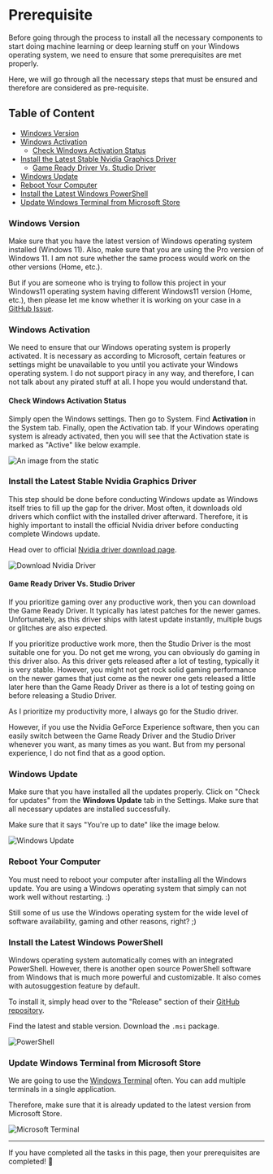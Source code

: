 # Prerequisite

Before going through the process to install all the necessary components to start doing machine learning or deep learning stuff on your Windows operating system, we need to ensure that some prerequisites are met properly. 

Here, we will go through all the necessary steps that must be ensured and therefore are considered as pre-requisite.

## Table of Content
- [Windows Version](#windows-activation)
- [Windows Activation](#windows-activation)
    - [Check Windows Activation Status](#check-windows-activation-status)
- [Install the Latest Stable Nvidia Graphics Driver](#install-the-latest-stable-nvidia-graphics-driver)
    - [Game Ready Driver Vs. Studio Driver](#game-ready-driver-vs-studio-driver)
- [Windows Update](#windows-update)
- [Reboot Your Computer](#reboot-your-computer)
- [Install the Latest Windows PowerShell](#install-the-latest-windows-powershell)
- [Update Windows Terminal from Microsoft Store](#update-windows-terminal-from-microsoft-store)


### Windows Version

Make sure that you have the latest version of Windows operating system installed (Windows 11). Also, make sure that you are using the Pro version of Windows 11. I am not sure whether the same process would work on the other versions (Home, etc.). 

But if you are someone who is trying to follow this project in your Windows11 operating system having different Windows11 version (Home, etc.), then please let me know whether it is working on your case in a [GitHub Issue](https://github.com/FahimFBA/WinML/issues).

### Windows Activation

We need to ensure that our Windows operating system is properly activated. It is necessary as according to Microsoft, certain features or settings might be unavailable to you until you activate your Windows operating system. I do not support piracy in any way, and therefore, I can not talk about any pirated stuff at all. I hope you would understand that.


#### Check Windows Activation Status

Simply open the Windows settings. Then go to System. Find **Activation** in the System tab. Finally, open the Activation tab. If your Windows operating system is already activated, then you will see that the Activation state is marked as "Active" like below example.

![An image from the static](/img/activate-windows.png)


### Install the Latest Stable Nvidia Graphics Driver

This step should be done before conducting Windows update as Windows itself tries to fill up the gap for the driver. Most often, it downloads old drivers which conflict with the installed driver afterward. Therefore, it is highly important to install the official Nvidia driver before conducting complete Windows update.

Head over to official [Nvidia driver download page](https://www.nvidia.com/en-us/drivers/).

![Download Nvidia Driver](/img/nvidia-driver-download.png)

#### Game Ready Driver Vs. Studio Driver

If you prioritize gaming over any productive work, then you can download the Game Ready Driver. It typically has latest patches for the newer games. Unfortunately, as this driver ships with latest update instantly, multiple bugs or glitches are also expected.


If you prioritize productive work more, then the Studio Driver is the most suitable one for you. Do not get me wrong, you can obviously do gaming in this driver also. As this driver gets released after a lot of testing, typically it is very stable. However, you might not get rock solid gaming performance on the newer games that just come as the newer one gets released a little later here than the Game Ready Driver as there is a lot of testing going on before releasing a Studio Driver.

As I prioritize my productivity more, I always go for the Studio driver. 

However, if you use the Nvidia GeForce Experience software, then you can easily switch between the Game Ready Driver and the Studio Driver whenever you want, as many times as you want. But from my personal experience, I do not find that as a good option.

### Windows Update

Make sure that you have installed all the updates properly. Click on "Check for updates" from the **Windows Update** tab in the Settings. Make sure that all necessary updates are installed successfully.

Make sure that it says "You're up to date" like the image below.

![Windows Update](/img/windows-update.png)

### Reboot Your Computer

You must need to reboot your computer after installing all the Windows update. You are using a Windows operating system that simply can not work well without restarting. :) 

Still some of us use the Windows operating system for the wide level of software availability, gaming and other reasons, right? ;)

### Install the Latest Windows PowerShell

Windows operating system automatically comes with an integrated PowerShell. However, there is another open source PowerShell software from Windows that is much more powerful and customizable. It also comes with autosuggestion feature by default. 

To install it, simply head over to the "Release" section of their [GitHub repository](https://github.com/PowerShell/PowerShell/releases).

Find the latest and stable version. Download the `.msi` package.

![PowerShell](/img/powershell.png)

### Update Windows Terminal from Microsoft Store

We are going to use the [Windows Terminal](https://apps.microsoft.com/detail/9n0dx20hk701?hl=en-US&gl=US) often. You can add multiple terminals in a single application. 

Therefore, make sure that it is already updated to the latest version from Microsoft Store.

![Microsoft Terminal](/img/microsoft-terminal.png)

---

If you have completed all the tasks in this page, then your prerequisites are completed! 🎊